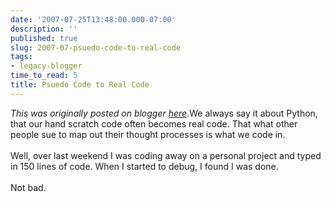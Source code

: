 ```yaml
---
date: '2007-07-25T13:48:00.000-07:00'
description: ''
published: true
slug: 2007-07-psuedo-code-to-real-code
tags:
- legacy-blogger
time_to_read: 5
title: Psuedo Code to Real Code
---
```


*This was originally posted on blogger [here](https://pydanny.blogspot.com/2007/07/psuedo-code-to-real-code.html)*.We always say it about Python, that our hand scratch code often becomes real code.  That what other people sue to map out their thought processes is what we code in.<br /><br />Well, over last weekend I was coding away on a personal project and typed in 150 lines of code.  When I started to debug, I found I was done.<br /><br />Not bad.